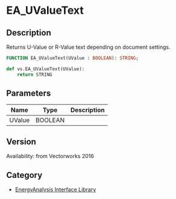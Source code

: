 # EA_UValueText

## Description
Returns U-Value or R-Value text depending on document settings.

```pascal
FUNCTION EA_UValueText(UValue : BOOLEAN): STRING;
```

```python
def vs.EA_UValueText(UValue):
    return STRING
```

## Parameters
|Name|Type|Description|
|---|---|---|
|UValue|BOOLEAN|   |

## Version
Availability: from Vectorworks 2016

## Category
* [EnergyAnalysis Interface Library](../Categories/EnergyAnalysis%20Interface%20Library.md)
